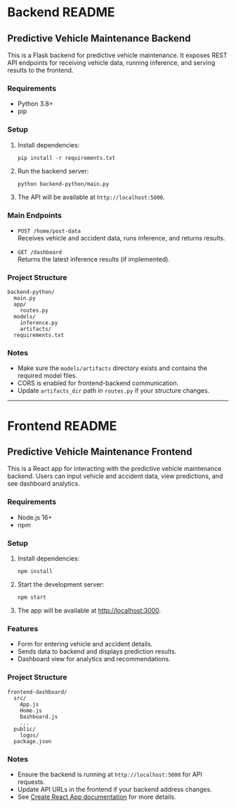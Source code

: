 # Backend README

## Predictive Vehicle Maintenance Backend

This is a Flask backend for predictive vehicle maintenance. It exposes REST API endpoints for receiving vehicle data, running inference, and serving results to the frontend.

### Requirements

- Python 3.8+
- pip

### Setup

1. Install dependencies:
   ```
   pip install -r requirements.txt
   ```

2. Run the backend server:
   ```
   python backend-python/main.py
   ```

3. The API will be available at `http://localhost:5000`.

### Main Endpoints

- `POST /home/post-data`  
  Receives vehicle and accident data, runs inference, and returns results.

- `GET /dashboard`  
  Returns the latest inference results (if implemented).

### Project Structure

```
backend-python/
  main.py
  app/
    routes.py
  models/
    inference.py
    artifacts/
  requirements.txt
```

### Notes

- Make sure the `models/artifacts` directory exists and contains the required model files.
- CORS is enabled for frontend-backend communication.
- Update `artifacts_dir` path in `routes.py` if your structure changes.

---

# Frontend README

## Predictive Vehicle Maintenance Frontend

This is a React app for interacting with the predictive vehicle maintenance backend. Users can input vehicle and accident data, view predictions, and see dashboard analytics.

### Requirements

- Node.js 16+
- npm

### Setup

1. Install dependencies:
   ```
   npm install
   ```

2. Start the development server:
   ```
   npm start
   ```

3. The app will be available at [http://localhost:3000](http://localhost:3000).

### Features

- Form for entering vehicle and accident details.
- Sends data to backend and displays prediction results.
- Dashboard view for analytics and recommendations.

### Project Structure

```
frontend-dashboard/
  src/
    App.js
    Home.js
    Dashboard.js
    ...
  public/
    logos/
  package.json
```

### Notes

- Ensure the backend is running at `http://localhost:5000` for API requests.
- Update API URLs in the frontend if your backend address changes.
- See [Create React App documentation](https://facebook.github.io/create-react-app/docs/getting-started) for more details.

